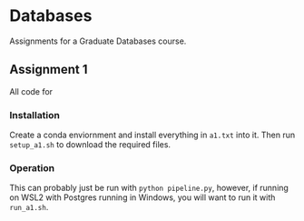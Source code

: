 # Databases
Assignments for a Graduate Databases course.

## Assignment 1
All code for 
### Installation
Create a conda enviornment and install everything in `a1.txt` into it. Then run `setup_a1.sh` to download the required files.

### Operation
This can probably just be run with `python pipeline.py`, however, if running on WSL2 with Postgres running in Windows, you will want to run it with `run_a1.sh`.
